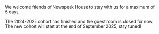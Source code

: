 We welcome friends of Newspeak House to stay with us for a maximum of 5 days.

The 2024-2025 cohort has finished and the guest room is closed for now. The new cohort will start at the end of September 2025, stay tuned!